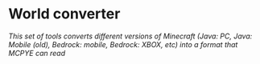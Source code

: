 # World converter
_This set of tools converts different versions of Minecraft (Java: PC, Java: Mobile (old), Bedrock: mobile, Bedrock: XBOX, etc) into a format that MCPYE can read_
